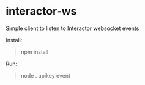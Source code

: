 # interactor-ws
Simple client to listen to Interactor websocket events

Install:
>npm install

Run:
>node . apikey event
